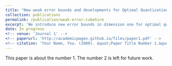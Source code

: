 ```yaml
---
title: "New weak error bounds and developments for Optimal Quantization based cubature formula"
collection: publications
permalink: /publication/weak-error-cubature
excerpt: 'We introduce new error bounds in dimension one for optimal quantization based cubature formula for a class of function that allows us to reach weak error of order two. This new results use deeply the local behaviors of optimal quantizers as well as Lr-Ls mismatch distortion results.'
date: In progress
<!-- venue: 'Journal 1' -->
<!-- paperurl: 'http://academicpages.github.io/files/paper1.pdf' -->
<!-- citation: 'Your Name, You. (2009). &quot;Paper Title Number 1.&quot; <i>Journal 1</i>. 1(1).' -->
---
```

This paper is about the number 1. The number 2 is left for future work.

<!-- [Download paper here](http://academicpages.github.io/files/paper1.pdf) -->

<!-- Recommended citation: Your Name, You. (2009). "Paper Title Number 1." <i>Journal 1</i>. 1(1). -->